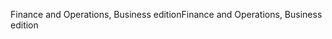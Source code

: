 <span data-ttu-id="65574-101">Finance and Operations, Business edition</span><span class="sxs-lookup"><span data-stu-id="65574-101">Finance and Operations, Business edition</span></span>

